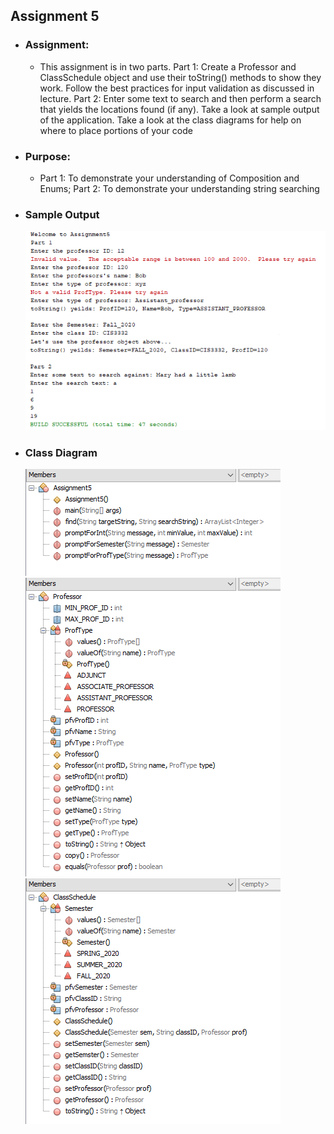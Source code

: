 ## Assignment 5

- ### Assignment: 

	 - This assignment is in two parts. Part 1: Create a Professor and ClassSchedule object and use their toString() methods to show they work.  Follow the best practices for input validation as discussed in lecture. Part 2: Enter some text to search and then perform a search that yields the locations found (if any).  Take a look at sample output of the application.  Take a look at the class diagrams for help on where to place portions of your code

- ### Purpose: 

  - Part 1: To demonstrate your understanding of Composition and Enums; Part 2: To demonstrate your understanding string searching

- ### Sample Output
	![Mock-Up](./Assignment5a.png)
	

- ### Class Diagram
	![Mock-Up](./Assignment5b.png)
	![Mock-Up](./Assignment5c.png)
	![Mock-Up](./Assignment5d.png)